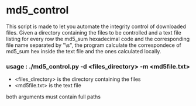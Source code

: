 # md5_control

This script is made to let you automate the integrity control of downloaded files.
Given a directory containing the files to be controlled and a text file listing for every row the md5_sum hexadecimal code and the corresponding file name separated by "\s", the program calculate the correspondece of md5_sum hex inside the text file and the ones calculated locally.

### usage :       ./md5_control.py -d <files_directory> -m <md5file.txt>

  * <files_directory> is the directory containing the files
  * <md5file.txt> is the text file

  both arguments must contain full paths 
